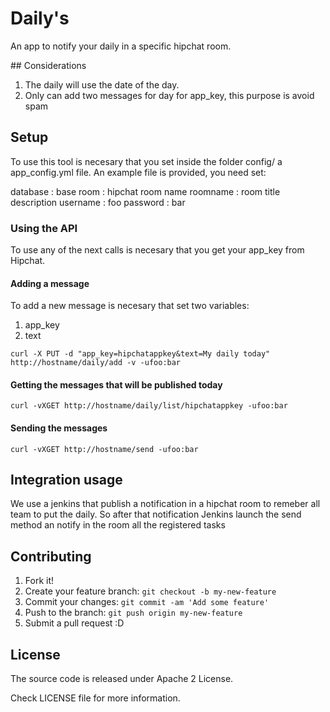 # Daily's

An app to notify your daily in a specific hipchat room.

## Considerations

1. The daily will use the date of the day.
2. Only can add two messages for day for app_key, this purpose is avoid spam

## Setup

To use this tool is necesary that you set inside the folder config/ a app_config.yml file. An example file is provided, you need set:

database : base
room     : hipchat room name
roomname : room title description
username : foo
password : bar

### Using the API

To use any of the next calls is necesary that you get your app_key from Hipchat.

#### Adding a message

To add a new message is necesary that set two variables:

1. app_key
2. text

```
curl -X PUT -d "app_key=hipchatappkey&text=My daily today" http://hostname/daily/add -v -ufoo:bar
```

#### Getting the messages that will be published today

```
curl -vXGET http://hostname/daily/list/hipchatappkey -ufoo:bar
```

#### Sending the messages

```
curl -vXGET http://hostname/send -ufoo:bar
```

## Integration usage

We use a jenkins that publish a notification in a hipchat room to remeber all team to put the daily. So after that notification Jenkins launch the send method an notify in the room all the registered tasks

## Contributing

1. Fork it!
2. Create your feature branch: `git checkout -b my-new-feature`
3. Commit your changes: `git commit -am 'Add some feature'`
4. Push to the branch: `git push origin my-new-feature`
5. Submit a pull request :D

## License

The source code is released under Apache 2 License.

Check LICENSE file for more information.